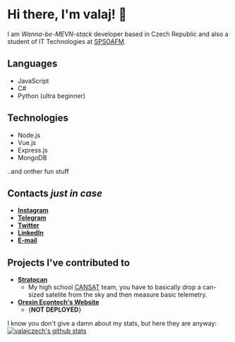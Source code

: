 # Hi there, I'm valaj! 👋

I am _Wanna-be-MEVN-stack_ developer based in Czech Republic and also a student of IT Technologies at [SPSOAFM](https://www.spsoafm.cz/).

## Languages
  - JavaScript
  - C# 
  - Python (ultra beginner)
  
## Technologies
  - Node.js
  - Vue.js
  - Express.js
  - MongoDB
  
  ..and onther fun stuff

## Contacts _just in case_
  - **[Instagram](https://www.instagram.com/valaj_/)**
  - **[Telegram](https://t.me/valajczech)**
  - **[Twitter](https://twitter.com/valaj_)**
  - **[LinkedIn](https://www.linkedin.com/in/ji%C5%99%C3%AD-vala-b7261b1ab/)**
  - **[E-mail](mailto:jiri.vala11@gmail.com)**

## Projects I've contributed to
  - **[Stratocan](https://stratocan.eu/)**
    - My high school [CANSAT](https://www.esa.int/Education/CanSat) team, you have to basically drop a can-sized satelite from the sky and then measure basic telemetry.
  - **[Orexin Econtech's Website](www.notexistingwebsite.com)**
    - {**NOT DEPLOYED**}
  

I know you don't give a damn about my stats, but here they are anyway:
[![valajczech's github stats](https://github-readme-stats.vercel.app/api?username=valajczech)](https://github.com/anuraghazra/github-readme-stats)
